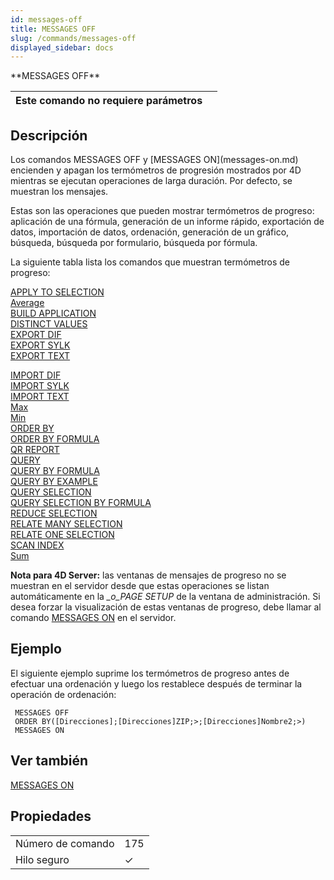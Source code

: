 ```yaml
---
id: messages-off
title: MESSAGES OFF
slug: /commands/messages-off
displayed_sidebar: docs
---
```


<!--REF #_command_.MESSAGES OFF.Syntax-->**MESSAGES OFF**<!-- END REF-->
<!--REF #_command_.MESSAGES OFF.Params-->
| Este comando no requiere parámetros |  |
| --- | --- |

<!-- END REF-->

## Descripción 

<!--REF #_command_.MESSAGES OFF.Summary-->Los comandos MESSAGES OFF y [MESSAGES ON](messages-on.md) encienden y apagan los termómetros de progresión mostrados por 4D mientras se ejecutan operaciones de larga duración.<!-- END REF--> Por defecto, se muestran los mensajes. 

Estas son las operaciones que pueden mostrar termómetros de progreso: aplicación de una fórmula, generación de un informe rápido, exportación de datos, importación de datos, ordenación, generación de un gráfico, búsqueda, búsqueda por formulario, búsqueda por fórmula.

La siguiente tabla lista los comandos que muestran termómetros de progreso:

[APPLY TO SELECTION](apply-to-selection.md)  
[Average](average.md)  
[BUILD APPLICATION](build-application.md)  
[DISTINCT VALUES](distinct-values.md)  
[EXPORT DIF](export-dif.md)  
[EXPORT SYLK](export-sylk.md)  
[EXPORT TEXT](export-text.md)  
  
[IMPORT DIF](import-dif.md)  
[IMPORT SYLK](import-sylk.md)  
[IMPORT TEXT](import-text.md)  
[Max](max.md)  
[Min](min.md)  
[ORDER BY](order-by.md)  
[ORDER BY FORMULA](order-by-formula.md)  
[QR REPORT](qr-report.md)  
[QUERY](query.md)  
[QUERY BY FORMULA](query-by-formula.md)  
[QUERY BY EXAMPLE](query-by-example.md)  
[QUERY SELECTION](query-selection.md)  
[QUERY SELECTION BY FORMULA](query-selection-by-formula.md)  
[REDUCE SELECTION](reduce-selection.md)  
[RELATE MANY SELECTION](relate-many-selection.md)  
[RELATE ONE SELECTION](relate-one-selection.md)  
[SCAN INDEX](scan-index.md)  
[Sum](sum.md)

**Nota para 4D Server:** las ventanas de mensajes de progreso no se muestran en el servidor desde que estas operaciones se listan automáticamente en la *\_o\_PAGE SETUP* de la ventana de administración. Si desea forzar la visualización de estas ventanas de progreso, debe llamar al comando [MESSAGES ON](messages-on.md) en el servidor. 

## Ejemplo 

El siguiente ejemplo suprime los termómetros de progreso antes de efectuar una ordenación y luego los restablece después de terminar la operación de ordenación:

```4d
 MESSAGES OFF
 ORDER BY([Direcciones];[Direcciones]ZIP;>;[Direcciones]Nombre2;>)
 MESSAGES ON
```

## Ver también 

[MESSAGES ON](messages-on.md)  

## Propiedades

|  |  |
| --- | --- |
| Número de comando | 175 |
| Hilo seguro | &check; |


